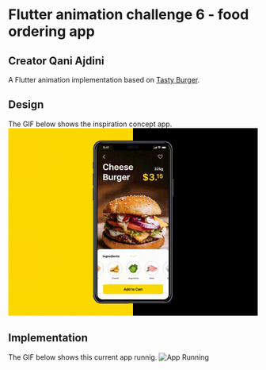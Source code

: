 # Flutter animation challenge 6 - food ordering app
## Creator Qani Ajdini
A Flutter animation implementation based on [Tasty Burger](https://dribbble.com/shots/4038053-Tasty-Burger-App). 

## Design
The GIF below shows the inspiration concept app.
![App Running](./docs/inspiration.gif)

## Implementation
The GIF below shows this current app runnig.
![App Running](./docs/app_runnig.gif)





